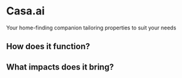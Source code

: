 # Casa.ai
Your home-finding companion tailoring properties to suit your needs

## How does it function?

## What impacts does it bring?
